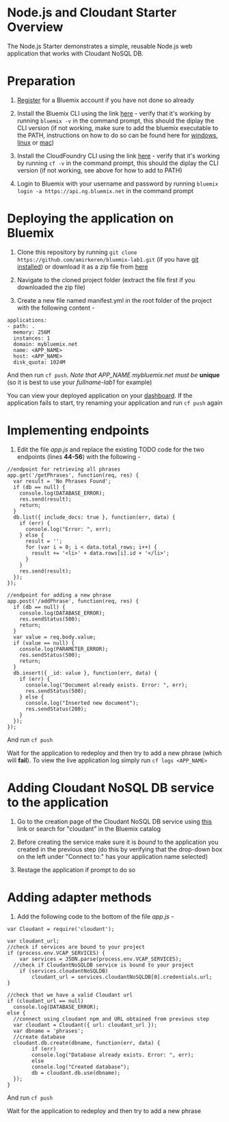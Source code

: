 # Node.js and Cloudant Starter Overview

The Node.js Starter demonstrates a simple, reusable Node.js web application that works with Cloudant NoSQL DB.

# Preparation

1. [Register](https://console.ng.bluemix.net/registration) for a Bluemix account if you have not done so already

2. Install the Bluemix CLI using the link [here](http://clis.ng.bluemix.net/ui/home.html) - verify that it's working by running `bluemix -v` in the command prompt, this should the diplay the CLI version (if not working, make sure to add the bluemix executable to the PATH, instructions on how to do so can be found here for [windows](http://www.computerhope.com/issues/ch000549.htm), [linux](http://www.troubleshooters.com/linux/prepostpath.htm) or [mac](http://architectryan.com/2012/10/02/add-to-the-path-on-mac-os-x-mountain-lion/#.WH9RLbZ96L8))

3. Install the CloudFoundry CLI using the link [here](https://github.com/cloudfoundry/cli/releases) - verify that it's working by running `cf -v` in the command prompt, this should the diplay the CLI version (if not working, see above for how to add to PATH)

4. Login to Bluemix with your username and password by running `bluemix login -a https://api.ng.bluemix.net` in the command prompt

# Deploying the application on Bluemix

1. Clone this repository by running `git clone https://github.com/amirkeren/bluemix-lab1.git` (if you have [git installed](https://git-scm.com/downloads)) or download it as a zip file from [here](https://github.com/amirkeren/bluemix-lab1/archive/master.zip)

2. Navigate to the cloned project folder (extract the file first if you downloaded the zip file)

3. Create a new file named manifest.yml in the root folder of the project with the following content - 

```
applications:
- path: .
  memory: 256M
  instances: 1
  domain: mybluemix.net
  name: <APP_NAME>
  host: <APP_NAME>
  disk_quota: 1024M
```

And then run `cf push`. _Note that APP_NAME.mybluemix.net must be_ **unique** (so it is best to use your *fullname-lab1* for example)

You can view your deployed application on your [dashboard](https://console.ng.bluemix.net/dashboard/apps). If the application fails to start, try renaming your application and run `cf push` again

# Implementing endpoints

1. Edit the file *app.js* and replace the existing TODO code for the two endpoints (lines **44-56**) with the following -

```
//endpoint for retrieving all phrases
app.get('/getPhrases', function(req, res) {
  var result = 'No Phrases Found';
  if (db == null) {
    console.log(DATABASE_ERROR);
    res.send(result);
    return;
  }
  db.list({ include_docs: true }, function(err, data) {
    if (err) {
      console.log("Error: ", err);
    } else {
      result = '';
      for (var i = 0; i < data.total_rows; i++) {
        result += '<li>' + data.rows[i].id + '</li>';
      }
    }
    res.send(result);
  });
});

//endpoint for adding a new phrase
app.post('/addPhrase', function(req, res) {
  if (db == null) {
    console.log(DATABASE_ERROR);
    res.sendStatus(500);
    return;
  }
  var value = req.body.value;
  if (value == null) {
    console.log(PARAMETER_ERROR);
    res.sendStatus(500);
    return;
  }
  db.insert({ _id: value }, function(err, data) {
    if (err) {
      console.log("Document already exists. Error: ", err);
      res.sendStatus(500);      
    } else {
      console.log("Inserted new document");
      res.sendStatus(200);
    }
  });
});
```

And run `cf push`

Wait for the application to redeploy and then try to add a new phrase (which will **fail**). 
To view the live application log simply run `cf logs <APP_NAME>`

# Adding Cloudant NoSQL DB service to the application

1. Go to the creation page of the Cloudant NoSQL DB service using [this](https://console.ng.bluemix.net/catalog/services/cloudant-nosql-db/) link or search for "cloudant" in the Bluemix catalog

2. Before creating the service make sure it is *bound* to the application you created in the previous step (do this by verifying that the drop-down box on the left under "Connect to:" has your application name selected)

3. Restage the application if prompt to do so

# Adding adapter methods

1. Add the following code to the bottom of the file *app.js* - 

```
var Cloudant = require('cloudant');

var cloudant_url;
//check if services are bound to your project
if (process.env.VCAP_SERVICES) {
	var services = JSON.parse(process.env.VCAP_SERVICES);
  //check if CloudantNoSQLDB service is bound to your project
	if (services.cloudantNoSQLDB)
		cloudant_url = services.cloudantNoSQLDB[0].credentials.url;
}

//check that we have a valid Cloudant url
if (cloudant_url == null)
  console.log(DATABASE_ERROR);
else {
  //connect using cloudant npm and URL obtained from previous step
  var cloudant = Cloudant({ url: cloudant_url });
  var dbname = 'phrases';
  //create database
  cloudant.db.create(dbname, function(err, data) {
    	if (err)
  	    console.log("Database already exists. Error: ", err);
    	else
  	    console.log("Created database");
    	db = cloudant.db.use(dbname);
  });
}
```

And run `cf push`

Wait for the application to redeploy and then try to add a new phrase
